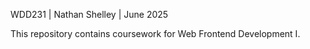 WDD231 | Nathan Shelley | June 2025

This repository contains coursework for Web Frontend Development I.